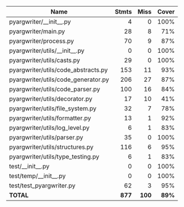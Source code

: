 | Name                                 |    Stmts |     Miss |   Cover |
|------------------------------------- | -------: | -------: | ------: |
| pyargwriter/\_\_init\_\_.py          |        4 |        0 |    100% |
| pyargwriter/main.py                  |       28 |        8 |     71% |
| pyargwriter/process.py               |       70 |        9 |     87% |
| pyargwriter/utils/\_\_init\_\_.py    |        0 |        0 |    100% |
| pyargwriter/utils/casts.py           |       29 |        0 |    100% |
| pyargwriter/utils/code\_abstracts.py |      153 |       11 |     93% |
| pyargwriter/utils/code\_generator.py |      206 |       27 |     87% |
| pyargwriter/utils/code\_parser.py    |      100 |       16 |     84% |
| pyargwriter/utils/decorator.py       |       17 |       10 |     41% |
| pyargwriter/utils/file\_system.py    |       32 |        7 |     78% |
| pyargwriter/utils/formatter.py       |       13 |        1 |     92% |
| pyargwriter/utils/log\_level.py      |        6 |        1 |     83% |
| pyargwriter/utils/parser.py          |       35 |        0 |    100% |
| pyargwriter/utils/structures.py      |      116 |        6 |     95% |
| pyargwriter/utils/type\_testing.py   |        6 |        1 |     83% |
| test/\_\_init\_\_.py                 |        0 |        0 |    100% |
| test/temp/\_\_init\_\_.py            |        0 |        0 |    100% |
| test/test\_pyargwriter.py            |       62 |        3 |     95% |
|                            **TOTAL** |  **877** |  **100** | **89%** |
